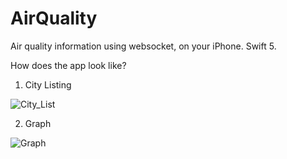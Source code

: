 # AirQuality

 Air quality information using websocket, on your iPhone. Swift 5.

How does the app look like?

1. City Listing

![City_List](https://user-images.githubusercontent.com/20086560/148688427-14faf434-8f8d-48e8-990a-ca4e5e9f8e16.png)

2. Graph

![Graph](https://user-images.githubusercontent.com/20086560/148688454-84351a11-9402-4b26-948d-d29ae70caaeb.png)
